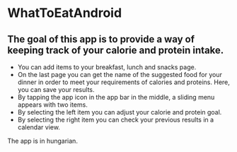 # WhatToEatAndroid
## The goal of this app is to provide a way of keeping track of your calorie and protein intake.

- You can add items to your breakfast, lunch and snacks page.
- On the last page you can get the name of the suggested food for your dinner in order to meet your requirements of calories and proteins. Here, you can save your results.
- By tapping the app icon in the app bar in the middle, a sliding menu appears with two items.
- By selecting the left item you can adjust your calorie and protein goal.
- By selecting the right item you can check your previous results in a calendar view.

The app is in hungarian.

